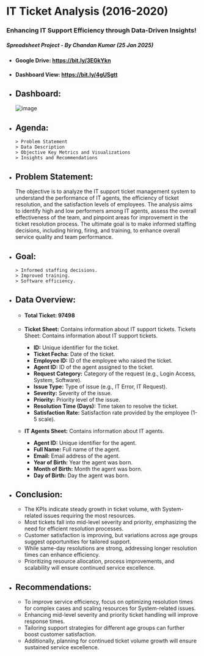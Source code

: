 # IT Ticket Analysis (2016-2020)
### Enhancing IT Support Efficiency through Data-Driven Insights!
##### Spreadsheet Project - By Chandan Kumar (25 Jan 2025)

- #### Google Drive: https://bit.ly/3EGkYkn
- #### Dashboard View: https://bit.ly/4gUSgtt

- ## Dashboard:
  ![image](https://github.com/user-attachments/assets/63f1dc91-7abf-41be-9ce7-f814763719f0)


- ## Agenda:
  ```
  > Problem Statement
  > Data Description
  > Objective Key Metrics and Visualizations
  > Insights and Recommendations
  ```

- ## Problem Statement:
  The objective is to analyze the IT support ticket management system to understand the performance of IT agents, the efficiency of ticket resolution, and the satisfaction levels of employees. The analysis aims to identify high and low performers among IT agents, assess the overall effectiveness of the team, and pinpoint areas for improvement in the ticket resolution process. The ultimate goal is to make informed staffing decisions, including hiring, firing, and training, to enhance overall service quality and team performance.

- ## Goal:
  ```
  > Informed staffing decisions.
  > Improved training.
  > Software efficiency.
  ```

- ## Data Overview:
  - #### Total Ticket: 97498
  - <b>Ticket Sheet:</b> Contains information about IT support tickets. Tickets Sheet: Contains information about IT support tickets.
    - <b>ID:</b> Unique identifier for the ticket.
    - <b>Ticket Fecha:</b> Date of the ticket.
    - <b>Employee ID:</b> ID of the employee who raised the ticket.
    - <b>Agent ID:</b> ID of the agent assigned to the ticket.
    - <b>Request Category:</b> Category of the request (e.g., Login Access, System, Software).
    - <b>Issue Type:</b> Type of issue (e.g., IT Error, IT Request).
    - <b>Severity:</b> Severity of the issue.
    - <b>Priority:</b> Priority level of the issue.
    - <b>Resolution Time (Days):</b> Time taken to resolve the ticket.
    - <b>Satisfaction Rate:</b> Satisfaction rate provided by the employee (1-5 scale).
      
  - <b>IT Agents Sheet:</b> Contains information about IT agents.
    - <b>Agent ID:</b> Unique identifier for the agent.
    - <b>Full Name:</b> Full name of the agent.
    - <b>Email:</b> Email address of the agent.
    - <b>Year of Birth:</b> Year the agent was born.
    - <b>Month of Birth:</b> Month the agent was born.
    - <b>Day of Birth:</b> Day the agent was born.

- ## Conclusion:
  - The KPIs indicate steady growth in ticket volume, with System-related issues requiring the most resources. 
  - Most tickets fall into mid-level severity and priority, emphasizing the need for efficient resolution processes. 
  - Customer satisfaction is improving, but variations across age groups suggest opportunities for tailored support. 
  - While same-day resolutions are strong, addressing longer resolution times can enhance efficiency. 
  - Prioritizing resource allocation, process improvements, and scalability will ensure continued service excellence.

- ## Recommendations:
  - To improve service efficiency, focus on optimizing resolution times for complex cases and scaling resources for System-related issues. 
  - Enhancing mid-level severity and priority ticket handling will improve response times. 
  - Tailoring support strategies for different age groups can further boost customer satisfaction. 
  - Additionally, planning for continued ticket volume growth will ensure sustained service excellence.

